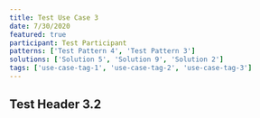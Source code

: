 ```yaml
---
title: Test Use Case 3
date: 7/30/2020
featured: true
participant: Test Participant
patterns: ['Test Pattern 4', 'Test Pattern 3']
solutions: ['Solution 5', 'Solution 9', 'Solution 2']
tags: ['use-case-tag-1', 'use-case-tag-2', 'use-case-tag-3']
---
```


<Content chunks={2} />

## Test Header 3.2

<Content chunks={2} />
